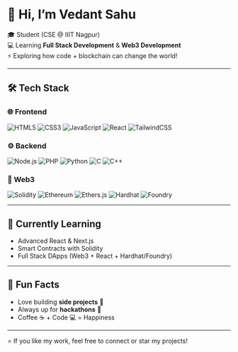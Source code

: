 # 👋 Hi, I’m Vedant Sahu  

🎓 Student (CSE @ IIIT Nagpur)  
💻 Learning **Full Stack Development** & **Web3 Development**  
⚡ Exploring how code + blockchain can change the world!  

---

## 🛠️ Tech Stack

### 🌐 Frontend
![HTML5](https://img.shields.io/badge/HTML5-E34F26?style=for-the-badge&logo=html5&logoColor=white)
![CSS3](https://img.shields.io/badge/CSS3-1572B6?style=for-the-badge&logo=css3&logoColor=white)
![JavaScript](https://img.shields.io/badge/JavaScript-F7DF1E?style=for-the-badge&logo=javascript&logoColor=black)
![React](https://img.shields.io/badge/React-20232A?style=for-the-badge&logo=react&logoColor=61DAFB)
![TailwindCSS](https://img.shields.io/badge/Tailwind_CSS-38B2AC?style=for-the-badge&logo=tailwind-css&logoColor=white)

### ⚙️ Backend
![Node.js](https://img.shields.io/badge/Node.js-43853D?style=for-the-badge&logo=node.js&logoColor=white)
![PHP](https://img.shields.io/badge/PHP-777BB4?style=for-the-badge&logo=php&logoColor=white)
![Python](https://img.shields.io/badge/Python-3776AB?style=for-the-badge&logo=python&logoColor=white)
![C](https://img.shields.io/badge/C-00599C?style=for-the-badge&logo=c&logoColor=white)
![C++](https://img.shields.io/badge/C++-00599C?style=for-the-badge&logo=cplusplus&logoColor=white)

### 🔗 Web3
![Solidity](https://img.shields.io/badge/Solidity-363636?style=for-the-badge&logo=solidity&logoColor=white)
![Ethereum](https://img.shields.io/badge/Ethereum-3C3C3D?style=for-the-badge&logo=ethereum&logoColor=white)
![Ethers.js](https://img.shields.io/badge/Ethers.js-253C78?style=for-the-badge&logo=javascript&logoColor=white)
![Hardhat](https://img.shields.io/badge/Hardhat-FCC72C?style=for-the-badge&logo=ethereum&logoColor=black)
![Foundry](https://img.shields.io/badge/Foundry-000000?style=for-the-badge&logo=foundry&logoColor=white)

---

## 🌱 Currently Learning
- Advanced React & Next.js  
- Smart Contracts with Solidity  
- Full Stack DApps (Web3 + React + Hardhat/Foundry)  

---

## 🚀 Fun Facts
- Love building **side projects** 🎯  
- Always up for **hackathons** 🤝  
- Coffee ☕ + Code 💻 = Happiness  

---

⭐️ If you like my work, feel free to connect or star my projects!
